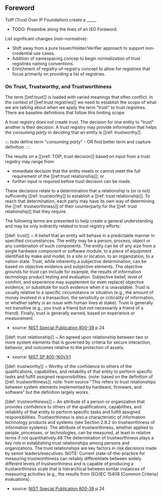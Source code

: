
[//]: # (::: forewordtitle)

[//]: # (Foreword)

[//]: # (:::)

[//]: # (\newpage)


## Foreword

ToIP (Trust Over IP Foundation) create a _____ 

* TODO: Preamble along the lines of an ISO Foreword.

List significant changes (non-normative):

* Shift away from a pure Issuer/Holder/Verifier approach to support non-credential use cases.
* Addition of namespacing concep to begin normalization of trust registries naming conventions.
* Enrichment of registry-of-registry concept to allow for registries that focus primarily on providing a list of registries.

### On Trust, Trustworthy, and Trustworthiness

The term [[ref:trust]] is loaded with varied meanings that often conflict. In the context of [[ref:trust registries]] we need to establish the scope of what we are talking about when we apply the term "trust" to trust registires. There are baseline definitions that follow this limiting scope. 

A trust registry does not create trust. The decision for one entity to "trust" another is their decision. A trust registry may provide information that helps the *consuming party*  in deciding that an entity is [[ref: trustworthy]]. 

::: todo 
  define term "*consuming party*" - OR find better term and capture definition.
:::

The results on a [[xref: TOIP, trust decision]] based on input from a trust registry may range from:
* immediate decision that the entity meets or cannot meet the full requirement of the [[ref:trust relationship]]; or
* further input is required before trust decision can be made. 

These decisions relate to a determination that a relationship is (or is not) sufficiently [[ref: trustworthy]] to establish a [[ref: trust relationship]]. To reach that determination, each party may have its own way of determining the [[ref: trustworthiness]] of their counterparty for the [[ref: trust relationship]] that they require.

The following terms are presented to help create a general understanding and may be only indirectly related to trust registry efforts:

[[def: trust]]
~ A belief that an entity will behave in a predictable manner in specified circumstances. The entity may be a person, process, object or any combination of such components. The entity can be of any size from a single hardware component or software module, to a piece of equipment identified by make and model, to a site or location, to an organization, to a nation-state. Trust, while inherently a subjective determination, can be based on objective evidence and subjective elements. The objective grounds for trust can include for example, the results of information technology product testing and evaluation. Subjective belief, level of comfort, and experience may supplement (or even replace) objective evidence, or substitute for such evidence when it is unavailable. Trust is usually relative to a specific circumstance or situation (e.g., the amount of money involved in a transaction, the sensitivity or criticality of information, or whether safety is an issue with human lives at stake). Trust is generally not transitive (e.g., you trust a friend but not necessarily a friend of a friend). Finally, trust is generally earned, based on experience or measurement.
- source: [NIST Special Publication 800-39](https://nvlpubs.nist.gov/nistpubs/Legacy/SP/nistspecialpublication800-39.pdf) p.24

[[def: trust relationship]]
~ An agreed upon relationship between two or more system elements that is governed by criteria for secure interaction, behavior, and outcomes relative to the protection of assets.
- source: [NIST SP 800-160v1r1](https://nvlpubs.nist.gov/nistpubs/SpecialPublications/NIST.SP.800-160v1r1.pdf)

[[def: trustworthy]]
~ Worthy of the confidence to others of the qualifications, capabilities, and reliability of that entity to perform specific tasks and fulfill assigned responsibilities. (note: based on the definition of [[ref: trustworthiness]]. note: from source "This refers to trust relationships between system elements implemented by hardware, firmware, and software" but the definition largely works.

[[def: trustworthiness]]
~ An attribute of a person or organization that provides confidence to others of the qualifications, capabilities, and reliability of that entity to perform specific tasks and fulfill assigned responsibilities. Trustworthiness is also a characteristic of information technology products and systems (see Section 2.6.2 on trustworthiness of information systems). The attribute of trustworthiness, whether applied to people, processes, or technologies, can be measured, at least in relative terms if not quantitatively.48 The determination of trustworthiness plays a key role in establishing trust relationships among persons and organizations. The trust relationships are key factors in risk decisions made by senior leaders/executives. NOTE: Current state-of-the-practice for measuring trustworthiness can reliably differentiate between widely different levels of trustworthiness and is capable of producing a trustworthiness scale that is hierarchical between similar instances of measuring activities (e.g., the results from ISO/IEC 15408 [Common Criteria] evaluations). 
- source: [NIST Special Publication 800-39](https://nvlpubs.nist.gov/nistpubs/Legacy/SP/nistspecialpublication800-39.pdf) p.24